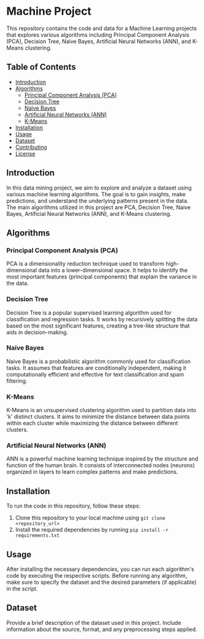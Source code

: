 # Machine Project

This repository contains the code and data for a Machine Learning projects that explores various algorithms including Principal Component Analysis (PCA), Decision Tree, Naive Bayes, Artificial Neural Networks (ANN), and K-Means clustering.

## Table of Contents

- [Introduction](#introduction)
- [Algorithms](#algorithms)
  - [Principal Component Analysis (PCA)](#principal-component-analysis-pca)
  - [Decision Tree](#decision-tree)
  - [Naive Bayes](#naive-bayes)
  - [Artificial Neural Networks (ANN)](#artificial-neural-networks-ann)
  - [K-Means](#k-means)
- [Installation](#installation)
- [Usage](#usage)
- [Dataset](#dataset)
- [Contributing](#contributing)
- [License](#license)

## Introduction

In this data mining project, we aim to explore and analyze a dataset using various machine learning algorithms. The goal is to gain insights, make predictions, and understand the underlying patterns present in the data. The main algorithms utilized in this project are PCA, Decision Tree, Naive Bayes, Artificial Neural Networks (ANN), and K-Means clustering.

## Algorithms

### Principal Component Analysis (PCA)

PCA is a dimensionality reduction technique used to transform high-dimensional data into a lower-dimensional space. It helps to identify the most important features (principal components) that explain the variance in the data.

### Decision Tree

Decision Tree is a popular supervised learning algorithm used for classification and regression tasks. It works by recursively splitting the data based on the most significant features, creating a tree-like structure that aids in decision-making.

### Naive Bayes

Naive Bayes is a probabilistic algorithm commonly used for classification tasks. It assumes that features are conditionally independent, making it computationally efficient and effective for text classification and spam filtering.

### K-Means

K-Means is an unsupervised clustering algorithm used to partition data into 'k' distinct clusters. It aims to minimize the distance between data points within each cluster while maximizing the distance between different clusters.

### Artificial Neural Networks (ANN)

ANN is a powerful machine learning technique inspired by the structure and function of the human brain. It consists of interconnected nodes (neurons) organized in layers to learn complex patterns and make predictions.


## Installation

To run the code in this repository, follow these steps:

1. Clone this repository to your local machine using `git clone <repository_url>`
2. Install the required dependencies by running `pip install -r requirements.txt`

## Usage

After installing the necessary dependencies, you can run each algorithm's code by executing the respective scripts. Before running any algorithm, make sure to specify the dataset and the desired parameters (if applicable) in the script.

## Dataset

Provide a brief description of the dataset used in this project. Include information about the source, format, and any preprocessing steps applied.
